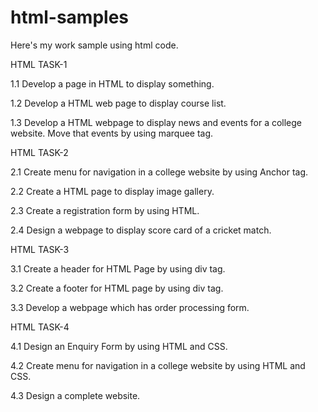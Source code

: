 # html-samples
Here's my work sample using html code.

HTML TASK-1

1.1 Develop a page in HTML to display something.

1.2 Develop a HTML web page to display course list.

1.3 Develop a HTML webpage to display news and events for a college website. Move that events by using marquee tag.

HTML TASK-2

2.1 Create menu for navigation in a college website by using Anchor tag.

2.2 Create a HTML page to display image gallery.

2.3 Create a registration form by using HTML.

2.4 Design a webpage to display score card of a cricket match.

HTML TASK-3

3.1 Create a header for HTML Page by using div tag.

3.2 Create a footer for HTML page by using div tag.

3.3 Develop a webpage which has order processing form.

HTML TASK-4

4.1 Design an Enquiry Form by using HTML and CSS.

4.2 Create menu for navigation in a college website by using HTML and CSS.

4.3 Design a complete website.
